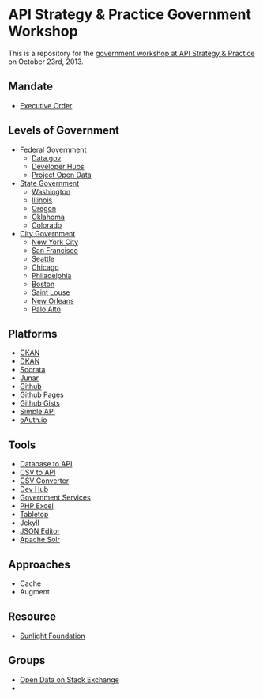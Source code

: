 API Strategy & Practice Government Workshop
=====================

This is a repository for the [government workshop at API Strategy &amp; Practice](http://www.apistrategyconference.com/2013SF/workshops.php) on October 23rd, 2013.

## Mandate
* [Executive Order](http://www.whitehouse.gov/the-press-office/2013/05/09/executive-order-making-open-and-machine-readable-new-default-government-)

## Levels of Government
* Federal Government
  * [Data.gov](http://data.gov)
  * [Developer Hubs](http://www.data.gov/developers/page/developer-resources#pages)
  * [Project Open Data](http://project-open-data.github.io/)
* [State Government](state-government.md)
  * [Washington](https://data.wa.gov/)
  * [Illinois](https://data.illinois.gov/)
  * [Oregon](https://data.oregon.gov/)
  * [Oklahoma](https://data.ok.gov/) 
  * [Colorado](http://data.opencolorado.org/)
* [City Government](city-government.md)
  * [New York City](https://nycopendata.socrata.com/)
  * [San Francisco](https://data.sfgov.org/)
  * [Seattle](https://data.seattle.gov/)
  * [Chicago](http://www.cityofchicago.org/city/en/narr/foia/sample_code0.html)
  * [Philadelphia](http://phlapi.com/)
  * [Boston](http://www.cityofboston.gov/DoIT/default.asp)
  * [Saint Louse](http://stlouis-mo.gov/government/departments/information-technology/web-development/city-api/)
  * [New Orleans](https://data.nola.gov/)
  * [Palo Alto](http://paloalto.opendata.junar.com/developers/)

## Platforms
* [CKAN](http://ckan.org)
* [DKAN](https://drupal.org/project/dkan)
* [Socrata](http://www.socrata.com/)
* [Junar](http://www.junar.com/)
* [Github](http://github.com)
* [Github Pages](http://pages.github.com/)
* [Github Gists](https://gist.github.com/)
* [Simple API](http://simple-api.github.io/central/)
* [oAuth.io](http://oauth.io/)

## Tools
* [Database to API](https://github.com/project-open-data/db-to-api)
* [CSV to API](https://github.com/project-open-data/csv-to-api)
* [CSV Converter](http://kinlane.github.io/csv-converter/)
* [Dev Hub ](http://kinlane.github.io/dev-hub/)
* [Government Services](http://kinlane.github.io/government-services-schema-from-google-spreadsheet-in-javascript/)
* [PHP Excel](https://github.com/PHPOffice/PHPExcel)
* [Tabletop](https://github.com/jsoma/tabletop)
* [Jekyll](http://jekyllrb.com/)
* [JSON Editor](http://www.jsoneditoronline.org/)
* [Apache Solr](http://lucene.apache.org/solr/)

## Approaches
* Cache
* Augment

## Resource
* [Sunlight Foundation](http://sunlightfoundation.com/api/)

## Groups
* [Open Data on Stack Exchange](http://opendata.stackexchange.com/)
* 
